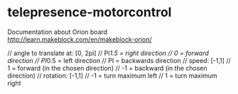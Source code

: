# telepresence-motorcontrol

Documentation about Orion board
http://learn.makeblock.com/en/makeblock-orion/

// angle to translate at: [0, 2pi]
//    PI*1.5 = right direction
//    0      = forward direction
//    PI*0.5 = left direction
//    PI     = backwards direction
// speed: [-1,1]
//    1 = forward (in the chosen direction)
//    -1 = backward (in the chosen direction)
// rotation: [-1,1]
//    -1 = turn maximum left
//    1 = turn maximum right